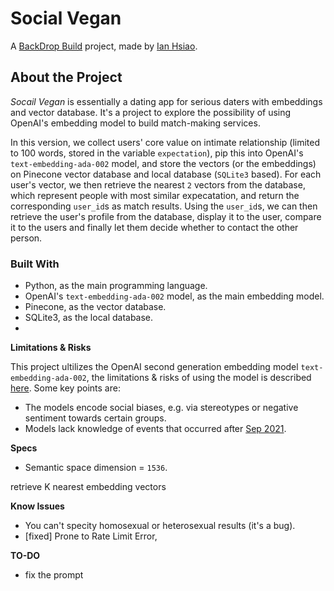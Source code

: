 # Social Vegan

A [BackDrop Build](http://backdropbuild.com) project, made by [Ian Hsiao](https://github.com/madeyexz).

## About the Project

*Socail Vegan* is essentially a dating app for serious daters with embeddings and vector database. It's a project to explore the possibility of using OpenAI's embedding model to build match-making services.


In this version, we collect users' core value on intimate relationship (limited to 100 words, stored in the variable `expectation`), pip this into OpenAI's `text-embedding-ada-002` model, and store the vectors (or the embeddings) on Pinecone vector database and local database (`SQLite3` based). For each user's vector, we then retrieve the nearest `2` vectors from the database, which represent people with most similar expecatation, and return the corresponding `user_id`s as match results. Using the `user_id`s, we can then retrieve the user's profile from the database, display it to the user, compare it to the users and finally let them decide whether to contact the other person.

### Built With
 - Python, as the main programming language.
 - OpenAI's `text-embedding-ada-002` model, as the main embedding model.
 - Pinecone, as the vector database.
 - SQLite3, as the local database.
- 

**Limitations & Risks**

This project ultilizes the OpenAI second generation embedding model `text-embedding-ada-002`, the limitations & risks of using the model is described [here](https://platform.openai.com/docs/guides/embeddings/limitations-risks). Some key points are:
- The models encode social biases, e.g. via stereotypes or negative sentiment towards certain groups.
- Models lack knowledge of events that occurred after [Sep 2021](https://platform.openai.com/docs/guides/embeddings/what-are-embeddings?lang=python).

**Specs**
- Semantic space dimension = `1536`.

retrieve K nearest embedding vectors

**Know Issues**
- You can't specity homosexual or heterosexual results (it's a bug).
- \[fixed\] Prone to Rate Limit Error, 

**TO-DO**
- fix the prompt